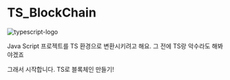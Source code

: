 # TS_BlockChain

![typescript-logo](https://user-images.githubusercontent.com/54773137/116511368-4e616800-a901-11eb-85f7-8b3d9e69a3bb.png)



Java Script 프로젝트를 TS 환경으로 변환시키려고 해요.
그 전에 TS랑 악수라도 해봐야겠죠

그래서 시작합니다.
TS로 블록체인 만들기!
